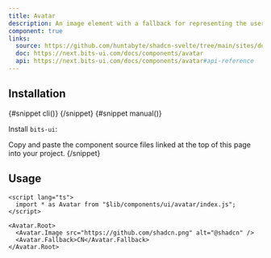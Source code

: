 ```yaml
---
title: Avatar
description: An image element with a fallback for representing the user.
component: true
links:
  source: https://github.com/huntabyte/shadcn-svelte/tree/main/sites/docs/src/lib/registry/default/ui/avatar
  doc: https://next.bits-ui.com/docs/components/avatar
  api: https://next.bits-ui.com/docs/components/avatar#api-reference
---
```


<script>
  import { ComponentPreview, PMAddComp, PMInstall, Step, Steps, InstallTabs } from '$lib/components/docs';
</script>

<ComponentPreview name="avatar-demo">

<div></div>

</ComponentPreview>

## Installation

<InstallTabs>
{#snippet cli()}
<PMAddComp name="avatar" />
{/snippet}
{#snippet manual()}
<Steps>
<Step>

Install `bits-ui`:

</Step>
<Step>Copy and paste the component source files linked at the top of this page into your project.</Step>
<PMInstall command="bits-ui -D" />
</Steps>
{/snippet}
</InstallTabs>

## Usage

```svelte
<script lang="ts">
  import * as Avatar from "$lib/components/ui/avatar/index.js";
</script>

<Avatar.Root>
  <Avatar.Image src="https://github.com/shadcn.png" alt="@shadcn" />
  <Avatar.Fallback>CN</Avatar.Fallback>
</Avatar.Root>
```
